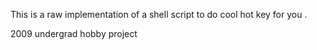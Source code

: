 This is a raw implementation of a shell script to do cool hot key for you . 

2009 undergrad hobby project